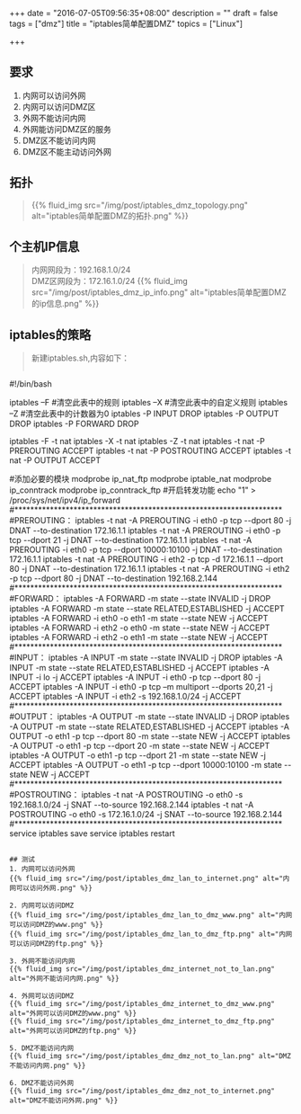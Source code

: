 +++
date = "2016-07-05T09:56:35+08:00"
description = ""
draft = false
tags = ["dmz"]
title = "iptables简单配置DMZ"
topics = ["Linux"]

+++

## 要求
1. 内网可以访问外网
2. 内网可以访问DMZ区
3. 外网不能访问内网
4. 外网能访问DMZ区的服务
5. DMZ区不能访问内网
6. DMZ区不能主动访问外网

## 拓扑
> {{% fluid_img src="/img/post/iptables_dmz_topology.png" alt="iptables简单配置DMZ的拓扑.png" %}}

## 个主机IP信息
> 内网网段为：192.168.1.0/24  
> DMZ区网段为：172.16.1.0/24
{{% fluid_img src="/img/post/iptables_dmz_ip_info.png" alt="iptables简单配置DMZ的ip信息.png" %}}

## iptables的策略
> 新建iptables.sh,内容如下：  
> ```
#!/bin/bash

iptables –F #清空此表中的规则
iptables –X #清空此表中的自定义规则
iptables –Z #清空此表中的计数器为0
iptables -P INPUT DROP
iptables -P OUTPUT DROP
iptables -P FORWARD DROP

iptables -F -t nat
iptables -X -t nat
iptables -Z -t nat
iptables -t nat -P PREROUTING ACCEPT
iptables -t nat -P POSTROUTING ACCEPT
iptables -t nat -P OUTPUT ACCEPT

#添加必要的模块
modprobe ip_nat_ftp
modprobe iptable_nat
modprobe ip_conntrack
modprobe ip_conntrack_ftp
#开启转发功能
echo "1" > /proc/sys/net/ipv4/ip_forward
#********************************************************************
#PREROUTING：
iptables -t nat -A PREROUTING -i eth0 -p tcp --dport 80 -j DNAT --to-destination 172.16.1.1
iptables -t nat -A PREROUTING -i eth0 -p tcp --dport 21 -j DNAT --to-destination 172.16.1.1
iptables -t nat -A PREROUTING -i eth0 -p tcp --dport 10000:10100 -j DNAT --to-destination 172.16.1.1
iptables -t nat -A PREROUTING -i eth2 -p tcp -d 172.16.1.1 --dport 80 -j DNAT --to-destination 172.16.1.1
iptables -t nat -A PREROUTING -i eth2 -p tcp --dport 80 -j DNAT --to-destination 192.168.2.144
#********************************************************************
#FORWARD：
iptables -A FORWARD -m state --state INVALID -j DROP
iptables -A FORWARD -m state --state RELATED,ESTABLISHED -j ACCEPT
iptables -A FORWARD -i eth0 -o eth1 -m state --state NEW -j ACCEPT
iptables -A FORWARD -i eth2 -o eth0 -m state --state NEW -j ACCEPT
iptables -A FORWARD -i eth2 -o eth1 -m state --state NEW -j ACCEPT
#********************************************************************
#INPUT：
iptables -A INPUT -m state --state INVALID -j DROP
iptables -A INPUT -m state --state RELATED,ESTABLISHED -j ACCEPT
iptables -A INPUT -i lo -j ACCEPT
iptables -A INPUT -i eth0 -p tcp --dport 80 -j ACCEPT
iptables -A INPUT -i eth0 -p tcp –m multiport --dports 20,21 -j ACCEPT
iptables -A INPUT -i eth2 -s 192.168.1.0/24 -j ACCEPT
#********************************************************************
#OUTPUT：
iptables -A OUTPUT -m state --state INVALID -j DROP
iptables -A OUTPUT -m state --state RELATED,ESTABLISHED -j ACCEPT
iptables -A OUTPUT -o eth1 -p tcp --dport 80 -m state --state NEW -j ACCEPT
iptables -A OUTPUT -o eth1 -p tcp --dport 20 -m state --state NEW -j ACCEPT
iptables -A OUTPUT -o eth1 -p tcp --dport 21 -m state --state NEW -j ACCEPT
iptables -A OUTPUT -o eth1 -p tcp --dport 10000:10100 -m state --state NEW -j ACCEPT
#********************************************************************
#POSTROUTING：
iptables -t nat -A POSTROUTING -o eth0 -s 192.168.1.0/24 -j SNAT --to-source 192.168.2.144
iptables -t nat -A POSTROUTING -o eth0 -s 172.16.1.0/24 -j SNAT --to-source 192.168.2.144
#********************************************************************
service iptables save
service iptables restart
```

## 测试
1. 内网可以访问外网
{{% fluid_img src="/img/post/iptables_dmz_lan_to_internet.png" alt="内网可以访问外网.png" %}}

2. 内网可以访问DMZ
{{% fluid_img src="/img/post/iptables_dmz_lan_to_dmz_www.png" alt="内网可以访问DMZ的www.png" %}}
{{% fluid_img src="/img/post/iptables_dmz_lan_to_dmz_ftp.png" alt="内网可以访问DMZ的ftp.png" %}}

3. 外网不能访问内网
{{% fluid_img src="/img/post/iptables_dmz_internet_not_to_lan.png" alt="外网不能访问内网.png" %}}

4. 外网可以访问DMZ
{{% fluid_img src="/img/post/iptables_dmz_internet_to_dmz_www.png" alt="外网可以访问DMZ的www.png" %}}
{{% fluid_img src="/img/post/iptables_dmz_internet_to_dmz_ftp.png" alt="外网可以访问DMZ的ftp.png" %}}

5. DMZ不能访问内网
{{% fluid_img src="/img/post/iptables_dmz_dmz_not_to_lan.png" alt="DMZ不能访问内网.png" %}}

6. DMZ不能访问外网
{{% fluid_img src="/img/post/iptables_dmz_dmz_not_to_internet.png" alt="DMZ不能访问外网.png" %}}